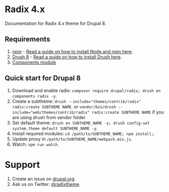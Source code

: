 # Radix 4.x
Documentation for Radix 4.x theme for Drupal 8.

## Requirements

1. [npm](https://www.npmjs.com) - [Read a guide on how to install Node and npm here](https://docs.npmjs.com/getting-started/installing-node).
2. [Drush 8](http://drush.org) - [Read a guide on how to install Drush here](http://www.drush.org/en/master/install/).
3. [Components module](https://www.drupal.org/project/components)

## Quick start for Drupal 8

1. Download and enable radix: `composer require drupal/radix; drush en components radix -y`.
2. Create a subtheme: `drush --include="themes/contrib/radix" radix:create SUBTHEME NAME`. or `vendor/bin/drush --include="web/themes/contrib/radix" radix:create SUBTHEME NAME` if you are using drush from vendor folder
3. Set default theme: `drush en SUBTHEME_NAME -y; drush config-set system.theme default SUBTHEME_NAME -y`.
4. Install required modules: `cd /path/to/SUBTHEME_NAME; npm install;`.
5. Update proxy in `/path/to/SUBTHEME_NAME/webpack.mix.js`.
6. Watch: `npm run watch`.

# Support

1. Create an issue on [drupal.org](https://www.drupal.org/project/issues/radix).
2. Ask us on Twitter: [@radixtheme](http://twitter.com/radixtheme).
